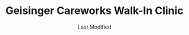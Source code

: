 ---
layout: location-page
date: Last Modified
description: "Local COVID-19 testing is available at Geisinger Careworks Walk-In Clinic in Bloomsburg, Pennsylvania, USA."
permalink: "locations/pennsylvania/bloomsburg/geisinger-careworks-walk-in-clinic/"
tags:
  - locations
  - pennsylvania
title: Geisinger Careworks Walk-In Clinic
uniqueName: geisinger-careworks-walk-in-clinic
state: Pennsylvania
stateAbbr: PA
hood: "Bloomsburg"
address: "425 E 1st St"
city: "Bloomsburg"
zip: "17815"
zipsNearby: "16820 16822 16832 16848 16852 16854 16872 16875 16882 19501 17501 18210 18011 18101 18102 18103 18104 18105 18106 18109 18195 17810 18320 18211 17003 17720 18012 18403 17920 16911 18212 17921 17922 17721 19503 18214 18321 18014 18601 18216 17812 17843 17813 19505 17814 17878 19506 17005 18603 19507 19508 18610 19510 17815 17839 16912 19511 18030 17507 17923 18031 17925 18322 18813 17508 18814 18611 17010 17001 17011 17012 17089 18815 17724 17726 18032 17820 19516 18035 18410 18411 18218 17014 17728 16914 18219 18037 17016 17083 16917 17929 17930 18612 18690 17017 18414 18038 17821 17822 17018 18220 17517 17730 18816 17823 17836 18221 18222 17020 18614 17731 19519 18817 18046 18223 18330 17022 17023 17024 17521 18416 17824 18049 18098 18099 17025 17522 17549 17319 18419 18615 18420 19522 18051 18616 17931 17932 17934 17026 17827 18224 17933 18053 18331 17935 18617 17936 18424 17027 17028 16926 17030 17735 17032 19526 18427 18225 17101 17102 17103 17104 17105 17106 17107 17108 17109 17110 17111 17112 17113 17120 17121 17122 17123 17124 17125 17126 17127 17128 17129 17130 17140 17177 17829 18618 18201 18202 17938 18056 17830 17033 17034 18619 18824 17533 17737 17036 17831 18621 18622 17037 18433 17739 17723 17740 18434 18229 17038 18230 18231 19529 17039 17941 17833 18333 17834 18058 19530 18623 17742 18624 18625 17942 18232 18440 18626 18234 17835 18059 17943 17041 18828 17042 17046 19533 18235 18001 18002 18003 18627 17043 19534 18829 17837 16930 19535 17744 17543 17045 17944 17745 17945 17840 17747 18334 18628 17946 17048 19536 18237 17049 17841 17748 17749 17750 18062 17948 17949 16932 17545 17832 17951 17952 17053 19538 17050 17055 18629 19539 18630 17056 17842 17953 17057 17058 17844 17883 17059 18631 18632 17061 17062 17751 17767 17845 17846 18239 17847 17954 19540 19541 18832 17850 17752 17754 16938 16939 18444 19544 17851 17064 17552 17853 18344 17957 17756 17758 17067 18634 18065 18635 18240 18833 17855 19545 17068 17069 17070 17072 17073 17959 17074 17960 18066 18446 18067 17857 18636 17858 18241 17076 18068 19547 18447 18448 18242 17077 17859 18069 17961 18071 17078 18244 17860 17861 18452 17862 17564 17762 17080 17963 17964 18640 18641 18642 18643 18644 18651 18347 18348 18349 18350 18346 17965 19549 17082 17864 17865 17901 17974 18245 17763 18653 17966 19601 19602 19603 19604 19605 19606 19607 19608 19609 19610 19611 19612 17567 17867 18352 19550 17569 17085 17570 17086 17087 17967 17868 17765 19551 18246 18837 17968 17970 18247 18353 17088 18078 17972 18354 18355 18501 18502 18503 18504 18505 18507 18508 18509 18510 18512 18515 18517 18518 18519 18540 18577 17870 17866 17872 17876 19554 18654 17976 18248 17090 18655 19555 17768 18079 18080 18843 18460 17978 18844 18463 17578 18845 19559 18249 18846 17093 18250 17979 17801 17877 18656 17880 18370 18251 16945 18252 18372 19560 17094 18466 19562 18848 17980 18086 17981 18254 17881 18087 17771 17882 16910 16947 18657 17772 17982 18850 17774 19564 18088 18660 17884 17776 17777 18471 18255 17885 19565 17856 17886 18256 17887 18052 18661 17097 17888 18602 18701 18702 18703 18704 18705 18706 18707 18708 18709 18710 18711 18762 18764 18765 18766 18767 18769 18773 17701 17702 17703 17705 17098 18091 17889 19567 17779 18853 18854 17985 18092 19640 17008 17091 17773 18175 18514 18522" 
mapUrl: "http://maps.apple.com/?q=Geisinger+Careworks+Walk-In+Clinic&address=425+E+1st+St,Bloomsburg,Pennsylvania,17815"
locationType: Please contact for drive-thru/walk-in availability.
phone: "570-416-1890"
website: "https://www.geisinger.org/health-and-wellness/wellness-articles/2020/03/26/17/20/covid-19-whos-at-risk-and-should-i-get-tested"
onlineBooking: undefined
closed: undefined
closedUpdate: April 22nd, 2020
notes: "By appointment only. Requires doctor's referral. Requires phone screen."
days: Weekdays
hours: 8AM-8PM
ctaMessage: Learn more
ctaUrl: "https://www.geisinger.org/health-and-wellness/wellness-articles/2020/03/26/17/20/covid-19-whos-at-risk-and-should-i-get-tested"
---